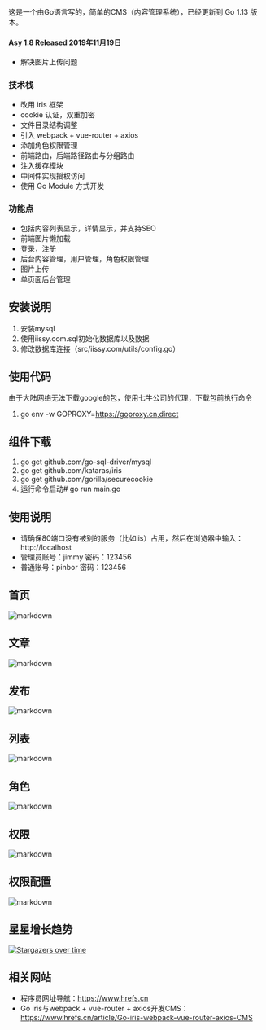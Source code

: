 这是一个由Go语言写的，简单的CMS（内容管理系统），已经更新到 Go 1.13 版本。

#### Asy 1.8 Released 2019年11月19日
+ 解决图片上传问题

### 技术栈
+ 改用 iris 框架
+ cookie 认证，双重加密
+ 文件目录结构调整
+ 引入 webpack + vue-router + axios
+ 添加角色权限管理
+ 前端路由，后端路径路由与分组路由
+ 注入缓存模块
+ 中间件实现授权访问
+ 使用 Go Module 方式开发

### 功能点
+ 包括内容列表显示，详情显示，并支持SEO
+ 前端图片懒加载
+ 登录，注册
+ 后台内容管理，用户管理，角色权限管理
+ 图片上传
+ 单页面后台管理

## 安装说明
1. 安装mysql
2. 使用iissy.com.sql初始化数据库以及数据
3. 修改数据库连接（src/iissy.com/utils/config.go）

## 使用代码
由于大陆网络无法下载google的包，使用七牛公司的代理，下载包前执行命令
1. go env -w GOPROXY=https://goproxy.cn,direct

## 组件下载
1. go get github.com/go-sql-driver/mysql
2. go get github.com/kataras/iris
3. go get github.com/gorilla/securecookie
4. 运行命令启动# go run main.go

## 使用说明
+ 请确保80端口没有被别的服务（比如iis）占用，然后在浏览器中输入：http://localhost
+ 管理员账号：jimmy 密码：123456
+ 普通账号：pinbor 密码：123456

## 首页
![markdown](https://github.com/iissy/goweb/blob/master/public/home.png "首页图片")

## 文章
![markdown](https://github.com/iissy/goweb/blob/master/public/art.png "文章图片")

## 发布
![markdown](https://github.com/iissy/goweb/blob/master/public/add.png "发布图片")

## 列表
![markdown](https://github.com/iissy/goweb/blob/master/public/list.png "列表图片")

## 角色
![markdown](https://github.com/iissy/goweb/blob/master/public/role.png "角色图片")

## 权限
![markdown](https://github.com/iissy/goweb/blob/master/public/fun.png "权限图片")

## 权限配置
![markdown](https://github.com/iissy/goweb/blob/master/public/map.png "权限配置图片")

## 星星增长趋势
[![Stargazers over time](https://starchart.cc/iissy/goweb.svg)](https://starchart.cc/iissy/goweb)

## 相关网站
+ 程序员网址导航：https://www.hrefs.cn
+ Go iris与webpack + vue-router + axios开发CMS：https://www.hrefs.cn/article/Go-iris-webpack-vue-router-axios-CMS
